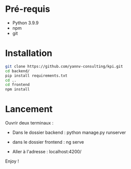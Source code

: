 # Pré-requis
- Python 3.9.9
- npm
- git

# Installation

```bash
git clone https://github.com/yannv-consulting/kpi.git
cd backend/
pip install requirements.txt
cd ..
cd frontend
npm install

```

# Lancement

Ouvrir deux terminaux :

- Dans le dossier backend : python manage.py runserver
- dans le dossier frontend : ng serve

- Aller à l'adresse : localhost:4200/

Enjoy !
